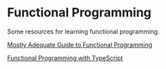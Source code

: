 # Functional Programming

Some resources for learning functional programming.

[Mostly Adequate Guide to Functional Programming](https://mostly-adequate.gitbooks.io/mostly-adequate-guide/)

[Functional Programming with TypeScript](https://www.youtube.com/playlist?list=PLuPevXgCPUIMbCxBEnc1dNwboH6e2ImQo)
